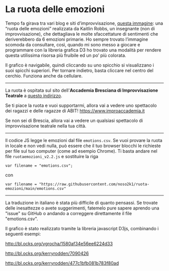 # La ruota delle emozioni

Tempo fa girava tra vari blog e siti d’improvvisazione, [questa immagine](https://9gag.com/gag/a67wq2q): una “ruota delle emozioni” realizzata da Kaitlin Robbs, un insegnante (non di improvvisazione), che dettagliava le molte sfaccettature di sentimenti che deriverebbero da 6 emozioni primarie. Ho sempre trovato l’immagine scomoda da consultare, così, quando mi sono messo a giocare e programmare con la libreria grafica D3 ho trovato una modalità per rendere questa utilissima risorsa più fruibile ed un po’ più colorata.

Il grafico è navigabile, quindi cliccando su uno spicchio si visualizzano i suoi spicchi superiori. Per tornare indietro, basta cliccare nel centro del cerchio. Funziona anche da cellulare.


----

La ruota è ospitata sul sito dell'**Accademia Bresciana di Improvvisazione Teatrale** a [questo indirizzo](http://www.improaccademia.it/ruota-delle-emozioni/).

Se ti piace la ruota e vuoi supportarmi, allora vai a vedere uno spettacolo dei ragazzi e delle ragazze di ABIT! https://www.improaccademia.it

Se non sei di Brescia, allora vai a vedere un qualsiasi spettacolo di improvvisazione teatrale nella tua città.

----

Il codice JS legge le emozioni dal file `emotions.csv`. Se vuoi provare la ruota in locale e non vedi nulla, può essere che il tuo browser blocchi le richieste per file sul tuo computer (come ad esempio Chrome). Ti basta andare nel file `ruotaemozioni_v2.2.js` e sostituire la riga

`var filename = "emotions.csv";`

con

`var filename = "https://raw.githubusercontent.com/noso2k1/ruota-emozioni/main/emotions.csv"`

---

La traduzione in italiano è stata più difficile di quanto pensassi. Se trovate delle inesattezze o avete suggerimenti, fatemelo pure sapere aprendo una "issue" su GitHub o andando a correggere direttamente il file "emotions.csv".



Il grafico è stato realizzato tramite la libreria javascript D3js, combinando i seguenti esempi:

http://bl.ocks.org/vgrocha/1580af34e56ee6224d33

http://bl.ocks.org/kerryrodden/7090426

http://bl.ocks.org/kerryrodden/477c1bfb081b783f80ad

